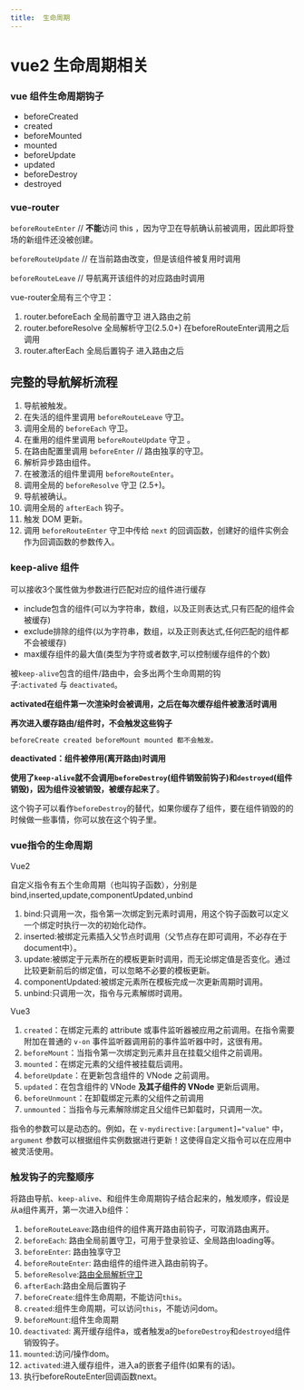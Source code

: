 ```yaml
---
title:  生命周期
---
```

# vue2 生命周期相关

### vue **组件生命周期钩子**

- beforeCreated
- created
- beforeMounted
- mounted
- beforeUpdate
- updated
- beforeDestroy
- destroyed

### vue-router

`beforeRouteEnter` // **不能**访问 this ，因为守卫在导航确认前被调用，因此即将登场的新组件还没被创建。

`beforeRouteUpdate` // 在当前路由改变，但是该组件被复用时调用

`beforeRouteLeave` // 导航离开该组件的对应路由时调用

vue-router全局有三个守卫：

1. router.beforeEach 全局前置守卫 进入路由之前
2. router.beforeResolve 全局解析守卫(2.5.0+) 在beforeRouteEnter调用之后调用
3. router.afterEach 全局后置钩子 进入路由之后

## **完整的导航解析流程**

1. 导航被触发。
2. 在失活的组件里调用 `beforeRouteLeave` 守卫。
3. 调用全局的 `beforeEach` 守卫。
4. 在重用的组件里调用 `beforeRouteUpdate` 守卫 。
5. 在路由配置里调用 `beforeEnter` // 路由独享的守卫。
6. 解析异步路由组件。
7. 在被激活的组件里调用 `beforeRouteEnter`。
8. 调用全局的 `beforeResolve` 守卫 (2.5+)。
9. 导航被确认。
10. 调用全局的 `afterEach` 钩子。
11. 触发 DOM 更新。
12. 调用 `beforeRouteEnter` 守卫中传给 `next` 的回调函数，创建好的组件实例会作为回调函数的参数传入。

### keep-alive 组件

可以接收3个属性做为参数进行匹配对应的组件进行缓存

- include包含的组件(可以为字符串，数组，以及正则表达式,只有匹配的组件会被缓存)
- exclude排除的组件(以为字符串，数组，以及正则表达式,任何匹配的组件都不会被缓存)
- max缓存组件的最大值(类型为字符或者数字,可以控制缓存组件的个数)

被`keep-alive`包含的组件/路由中，会多出两个生命周期的钩子:`activated` 与 `deactivated`。

**activated在组件第一次渲染时会被调用，之后在每次缓存组件被激活时调用**

**再次进入缓存路由/组件时，不会触发这些钩子**

```jsx
beforeCreate created beforeMount mounted 都不会触发。
```

**deactivated：组件被停用(离开路由)时调用**

**使用了`keep-alive`就不会调用`beforeDestroy`(组件销毁前钩子)和`destroyed`(组件销毁)，因为组件没被销毁，被缓存起来了**。

这个钩子可以看作`beforeDestroy`的替代，如果你缓存了组件，要在组件销毁的的时候做一些事情，你可以放在这个钩子里。

### vue指令的生命周期

Vue2

自定义指令有五个生命周期（也叫钩子函数），分别是 bind,inserted,update,componentUpdated,unbind

1. bind:只调用一次，指令第一次绑定到元素时调用，用这个钩子函数可以定义一个绑定时执行一次的初始化动作。
2. inserted:被绑定元素插入父节点时调用（父节点存在即可调用，不必存在于document中）。
3. update:被绑定于元素所在的模板更新时调用，而无论绑定值是否变化。通过比较更新前后的绑定值，可以忽略不必要的模板更新。
4. componentUpdated:被绑定元素所在模板完成一次更新周期时调用。
5. unbind:只调用一次，指令与元素解绑时调用。

Vue3

1. `created`：在绑定元素的 attribute 或事件监听器被应用之前调用。在指令需要附加在普通的 `v-on` 事件监听器调用前的事件监听器中时，这很有用。
2. `beforeMount`：当指令第一次绑定到元素并且在挂载父组件之前调用。
3. `mounted`：在绑定元素的父组件被挂载后调用。
4. `beforeUpdate`：在更新包含组件的 VNode 之前调用。
5. `updated`：在包含组件的 VNode **及其子组件的 VNode** 更新后调用。
6. `beforeUnmount`：在卸载绑定元素的父组件之前调用
7. `unmounted`：当指令与元素解除绑定且父组件已卸载时，只调用一次。

指令的参数可以是动态的。例如，在 `v-mydirective:[argument]="value"` 中，`argument` 参数可以根据组件实例数据进行更新！这使得自定义指令可以在应用中被灵活使用。

### 触发钩子的完整顺序

将路由导航、`keep-alive`、和组件生命周期钩子结合起来的，触发顺序，假设是从a组件离开，第一次进入b组件：

1. `beforeRouteLeave`:路由组件的组件离开路由前钩子，可取消路由离开。
2. `beforeEach`: 路由全局前置守卫，可用于登录验证、全局路由loading等。
3. `beforeEnter`: 路由独享守卫
4. `beforeRouteEnter`: 路由组件的组件进入路由前钩子。
5. `beforeResolve`:[路由全局解析守卫](https://link.juejin.cn/?target=https%3A%2F%2Frouter.vuejs.org%2Fzh%2Fguide%2Fadvanced%2Fnavigation-guards.html%23%25E5%2585%25A8%25E5%25B1%2580%25E8%25A7%25A3%25E6%259E%2590%25E5%25AE%2588%25E5%258D%25AB)
6. `afterEach`:路由全局后置钩子
7. `beforeCreate`:组件生命周期，不能访问`this`。
8. `created`:组件生命周期，可以访问`this`，不能访问dom。
9. `beforeMount`:组件生命周期
10. `deactivated`: 离开缓存组件a，或者触发a的`beforeDestroy`和`destroyed`组件销毁钩子。
11. `mounted`:访问/操作dom。
12. `activated`:进入缓存组件，进入a的嵌套子组件(如果有的话)。
13. 执行beforeRouteEnter回调函数next。
